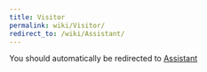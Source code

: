 ```yaml
---
title: Visitor
permalink: wiki/Visitor/
redirect_to: /wiki/Assistant/
---
```


You should automatically be redirected to [Assistant](/wiki/Assistant/)
